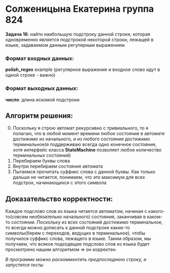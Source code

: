 # Солженицына Екатерина группа 824

**Задача 16**: найти наибольшую подстроку данной строки, которая одновременно является
подстрокой некоторой строки, лежащей в языке, задаваемом данным регулярным выражением

### Формат входных данных:
**polish_regex** example (регулярное выражение и входное слово идут в одной строке - важно)

### Формат выходных данных:
**число**: длина искомой подстроки

## Алгоритм решения:
0. Поскольку я строю автомат рекурсивно с тривиального, то я полагаю, что в любой момент времени любое состояние в автомате достижимо из начального, и из любого состояния достижимо терминальное(я поддерживаю всегда одно конечное состояние, хотя интерфейс класса **StateMachine** позволяет любое количество терминальных состояний)
1. Перебираем буквы слова
2. Внутри перебираем состояния автомата
3. Пытаемся прочитать суффикс слова с данной буквы. Как только дальше не читается, понимаем, что это максимум для всех подстрок, начинающихся с этого символа

## Доказательство корректности:
Каждое подслово слов из языка читается автоматом, начиная с какого-то(совсем необязательно начального) состояния, заканчивая в каком-то состоянии. Поскольку из всех состояний достижимо терминальное, то всегда можно дописать к данной подстроке какие-то символы(берем с переходов, ведущих в терминальное), чтобы получился суффикс слова, лежащего в языке. Таким образом, мы получаем, что всякое подходящее подслово слов из языка будет просмотрено нашим алгоритмом => он корректен.

*В программе можно раскомментить предпоследнюю строку, и запустятся тесты*
